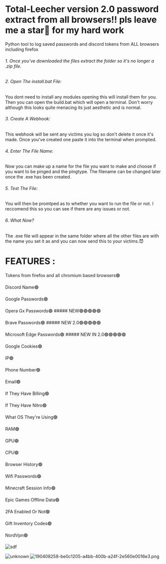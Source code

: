 
# Total-Leecher version 2.0 password extract from all browsers!! pls leave me a star🌟 for my hard work
Python tool to log saved passwords and discord tokens from ALL browsers including firefox

###### 1. Once you've downloaded the files extract the folder so it's no longer a .zip file.

###### 2. Open The install.bat File:

You dont need to install any modules opening this will install them for you. Then you can open the build.bat which will 
open a terminal. Don't worry although this looks quite menacing its just aesthetic and is normal.

###### 3. Create A Webhook:

This webhook will be sent any victims you log so don't delete it once it's made. Once you've created one paste it 
into the terminal when prompted.

###### 4. Enter The File Name:

Now you can make up a name for the file you want to make and choose if you want to be pinged and the pingtype. The filename can be changed later 
once the .exe has been created.

###### 5. Test The File:

You will then be promtped as to whether you want to run the file or not. I reccomend this so you 
can see if there are any issues or not.

###### 6. What Now?

The .exe file will appear in the same folder where all the other files are with the name you set it as and you can now send 
this to your victims.😈

# FEATURES : 

Tokens from firefox and all chromium based browsers🟢

Discord Name🟢

Google Passwords🟢

Opera Gx Passwords🟢 ##### NEW🟢🟢🟢🟢🟢

Brave Passwords🟢 ##### NEW 2.0🟢🟢🟢🟢🟢

Microsoft Edge Passwords🟢 ##### NEW IN 2.0🟢🟢🟢🟢🟢

Google Cookies🟢

IP🟢

Phone Number🟢

Email🟢

If They Have Billing🟢

If They Have Nitro🟢

What OS They're Using🟢

RAM🟢

GPU🟢

CPU🟢

Browser History🟢

Wifi Passwords🟢

Minecraft Session Info🟢

Epic Games Offline Data🟢

2FA Enabled Or Not🟢

Gift Inventory Codes🟢

NordVpn🟢

![sdf](https://user-images.githubusercontent.com/112953528/190407930-a1a8657a-b4d4-4670-a983-fc1847cc803c.png)

![unknown](https://user-images.githubusercontent.com/112953528/190407888-b1e53f88-1033-4faf-ac62-81069302aed7.png)
![190408258-be0c1205-a4bb-400b-a24f-2e560e0016e3.png](https://user-images.githubusercontent.com/112953528/190408258-be0c1205-a4bb-400b-a24f-2e560e0016e3.png)
